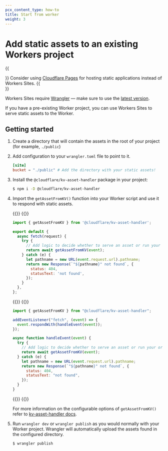 ```yaml
---
pcx_content_type: how-to
title: Start from worker
weight: 3
---
```


# Add static assets to an existing Workers project

{{<Aside type="note" header="Cloudflare Pages">}}
Consider using [Cloudflare Pages](/pages/) for hosting static applications instead of Workers Sites.
{{</Aside>}}

Workers Sites require [Wrangler](https://github.com/cloudflare/wrangler) — make sure to use the [latest version](/workers/wrangler/install-and-update/#update-wrangler).

If you have a pre-existing Worker project, you can use Workers Sites to serve static assets to the Worker.

## Getting started

1.  Create a directory that will contain the assets in the root of your project (for example, `./public`)
2.  Add configuration to your `wrangler.toml` file to point to it.

    ```toml
    [site]
    bucket = "./public" # Add the directory with your static assets!
    ```

3.  Install the `@cloudflare/kv-asset-handler` package in your project:

    ```sh
    $ npm i -D @cloudflare/kv-asset-handler
    ```

4.  Import the `getAssetFromKV()` function into your Worker script and use it to respond with static assets.

    {{<tabs labels="js/esm | js/sw">}}
    {{<tab label="js/esm" default="true">}}

    ```js
    import { getAssetFromKV } from '@cloudflare/kv-asset-handler';

    export default {
      async fetch(request) {
        try {
          // Add logic to decide whether to serve an asset or run your original Worker code
          return await getAssetFromKV(event);
        } catch (e) {
          let pathname = new URL(event.request.url).pathname;
          return new Response(`"${pathname}" not found`, {
            status: 404,
            statusText: 'not found',
          });
        }
      },
    };
    ```
    {{</tab>}}
    {{<tab label="js/sw">}}

    ```js
    import { getAssetFromKV } from "@cloudflare/kv-asset-handler";

    addEventListener("fetch", (event) => {
      event.respondWith(handleEvent(event));
    });

    async function handleEvent(event) {
      try {
        // Add logic to decide whether to serve an asset or run your original Worker code
        return await getAssetFromKV(event);
      } catch (e) {
        let pathname = new URL(event.request.url).pathname;
        return new Response(`"${pathname}" not found`, {
          status: 404,
          statusText: "not found",
        });
      }
    }
    ```
    {{</tab>}}
    {{</tabs>}}
  
    For more information on the configurable options of `getAssetFromKV()` refer to [kv-asset-handler docs](https://github.com/cloudflare/kv-asset-handler).

5.  Run `wrangler dev` or `wrangler publish` as you would normally with your Worker project.
    Wrangler will automatically upload the assets found in the configured directory.

    ```sh
    $ wrangler publish
    ```
